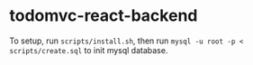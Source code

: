 # todomvc-react-backend
To setup, run `scripts/install.sh`, then run `mysql -u root -p < scripts/create.sql` to init mysql database.

